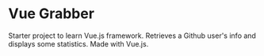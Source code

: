 # Vue Grabber
Starter project to learn Vue.js framework. Retrieves a Github user's info and displays some statistics. Made with Vue.js.
